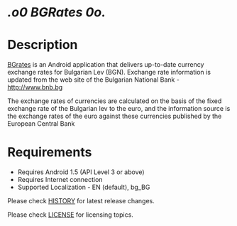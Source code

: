 _.o0 BGRates 0o._
=========================

# Description

[BGrates](https://play.google.com/store/apps/details?id=net.vexelon.bgrates) is an Android application that delivers up-to-date currency exchange rates for Bulgarian Lev (BGN). Exchange rate information is updated from the web site of the Bulgarian National Bank - http://www.bnb.bg

The exchange rates of currencies are calculated on the basis of the fixed exchange rate of the Bulgarian lev to the euro, and the information source is the exchange rates of the euro against these currencies published by the European Central Bank

# Requirements

  * Requires Android 1.5 (API Level 3 or above)
  * Requires Internet connection
  * Supported Localization - EN (default), bg_BG


Please check [HISTORY](HISTORY) for latest release changes.

Please check [LICENSE](LICENSE) for licensing topics.

